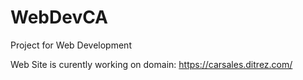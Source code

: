 # WebDevCA

Project for Web Development

Web Site is curently working on domain: https://carsales.ditrez.com/

